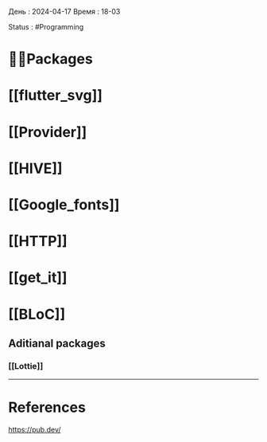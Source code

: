 
День : 2024-04-17 
Время : 18-03

Status : #Programming  


# 👨‍💻Packages

# [[flutter_svg]]

# [[Provider]] 

# [[HIVE]]

# [[Google_fonts]]

# [[HTTP]]

 # [[get_it]]

  # [[BLoC]]
## Aditianal packages

 ### [[Lottie]] 


---
# References

https://pub.dev/
